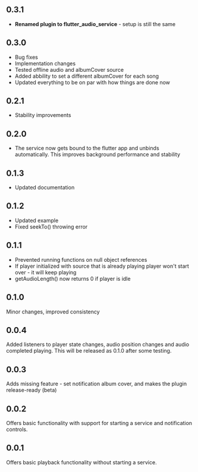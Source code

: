 ## 0.3.1

 - **Renamed plugin to flutter_audio_service** - setup is still the same

## 0.3.0

 - Bug fixes
 - Implementation changes
 - Tested offline audio and albumCover source
 - Added abbility to set a different albumCover for each song
 - Updated everything to be on par with how things are done now

## 0.2.1
 
 - Stability improvements

## 0.2.0

 - The service now gets bound to the flutter app and unbinds automatically. This improves background performance and stability

## 0.1.3

 - Updated documentation

## 0.1.2

 - Updated example
 - Fixed seekTo() throwing error

## 0.1.1

 - Prevented running functions on null object references
 - If player initialized with source that is already playing player won't start over - it will keep playing
 - getAudioLength() now returns 0 if player is idle

## 0.1.0

Minor changes, improved consistency

## 0.0.4

Added listeners to player state changes, audio position changes and audio completed playing. This will be released as 0.1.0 after some testing.

## 0.0.3

Adds missing feature - set notification album cover, and makes the plugin release-ready (beta)

## 0.0.2

Offers basic functionality with support for starting a service and notification controls.

## 0.0.1

Offers basic playback functionality without starting a service.
